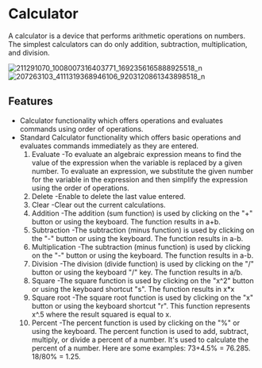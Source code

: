 # Calculator
A calculator is a device that performs arithmetic operations on numbers. The simplest calculators can do only addition, subtraction, multiplication, and division.

![211291070_1008007316403771_1692356165888925518_n](https://user-images.githubusercontent.com/86279975/124926763-1aed3900-e028-11eb-90f4-d581fb38d870.png)  ![207263103_4111319368946106_9203120861343898518_n](https://user-images.githubusercontent.com/86279975/124926847-30626300-e028-11eb-98d1-1922eef78da6.png)


## Features
- Calculator functionality which offers operations and evaluates commands using order of operations.
- Standard Calculator functionality which offers basic operations and evaluates commands immediately as they are entered.
    1. Evaluate
      -To evaluate an algebraic expression means to find the value of the expression when the variable is replaced by a given number. To evaluate an expression, we substitute the given number for the variable in the expression and then simplify the expression using the order of operations.
    2. Delete
      -Enable to delete the last value entered.
    3. Clear
      -Clear out the current calculations.
    4. Addition
      -The addition (sum function) is used by clicking on the "+" button or using the keyboard. The function results in a+b.
    5. Subtraction
      -The subtraction (minus function) is used by clicking on the "-" button or using the keyboard. The function results in a-b.
    6. Multiplication
      -The subtraction (minus function) is used by clicking on the "-" button or using the keyboard. The function results in a-b.
    7. Division
      -The division (divide function) is used by clicking on the "/" button or using the keyboard "/" key. The function results in a/b.
    8. Square
      -The square function is used by clicking on the "x^2" button or using the keyboard shortcut "s". The function results in x*x
    9. Square root
      -The square root function is used by clicking on the "x" button or using the keyboard shortcut "r". This function represents x^.5 where the result squared is equal to x.
    10. Percent
      -The percent function is used by clicking on the "%" or using the keyboard. The percent function is used to add, subtract, multiply, or divide a percent of a number. It's used to calculate the percent of a number. Here are some examples:
      73+4.5% = 76.285.
      18/80% = 1.25.

